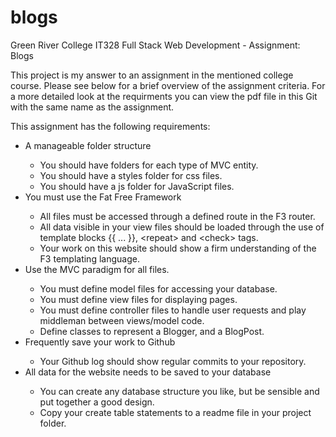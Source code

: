 # blogs
Green River College IT328 Full Stack Web Development - Assignment: Blogs

This project is my answer to an assignment in the mentioned college course.  Please see below for a brief overview of the assignment criteria.  For a more detailed look at the requirments you can view the pdf file in this Git with the same name as the assignment.

This assignment has the following requirements:
<ul>
<li>A manageable folder structure</li>
<ul>
<li>You should have folders for each type of MVC entity.</li>
<li>You should have a styles folder for css files.</li>
<li>You should have a js folder for JavaScript files.</li>
</ul>
<li>You must use the Fat Free Framework </li>
<ul>
<li>All files must be accessed through a defined route in the F3 router.</li>
<li>All data visible in your view files should be loaded through the use of template blocks {{ ... }}, &lt;repeat&gt; and &lt;check&gt; tags.</li>
<li>Your work on this website should show a firm understanding of the F3 templating language.</li>
</ul>
<li>Use the MVC paradigm for all files.</li>
<ul>
<li>You must define model files for accessing your database.</li>
<li>You must define view files for displaying pages.</li>
<li>You must define controller files to handle user requests and play middleman between views/model code.</li>
<li>Define classes to represent a Blogger, and a BlogPost.</li>
</ul>
<li>Frequently save your work to Github </li>
<ul>
<li>Your Github log should show regular commits to your repository.</li>
</ul>
<li>All data for the website needs to be saved to your database</li>
<ul>
<li>You can create any database structure you like, but be sensible and put together a good design.</li>
<li>Copy your create table statements to a readme file in your project folder.</li>
</ul>
</ul>
